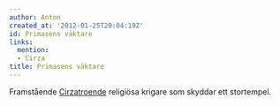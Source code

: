 ```yaml
---
author: Anton
created_at: '2012-01-25T20:04:19Z'
id: Primasens väktare
links:
  mention:
  - Cirza
title: Primasens väktare
---
```


Framstående [Cirzatroende] religiösa krigare som skyddar ett stortempel.

  [Cirzatroende]: Cirza

